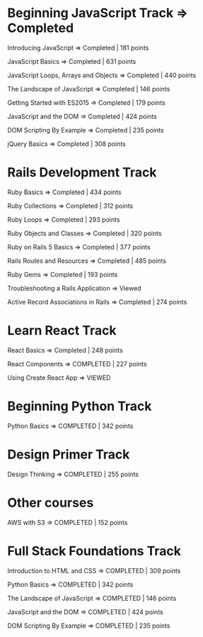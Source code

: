 # Beginning JavaScript Track => Completed

Introducing JavaScript => Completed | 181 points

JavaScript Basics => Completed | 631 points

JavaScript Loops, Arrays and Objects => Completed | 440 points

The Landscape of JavaScript => Completed | 146 points

Getting Started with ES2015 => Completed | 179 points

JavaScript and the DOM => Completed | 424 points

DOM Scripting By Example => Completed | 235 points

jQuery Basics => Completed | 308 points

# Rails Development Track

Ruby Basics => Completed | 434 points

Ruby Collections => Completed | 312 points

Ruby Loops => Completed | 293 points

Ruby Objects and Classes => Completed | 320 points

Ruby on Rails 5 Basics => Completed | 377 points                                                                         

Rails Routes and Resources => Completed | 485 points

Ruby Gems => Completed | 193 points

Troubleshooting a Rails Application => Viewed

Active Record Associations in Rails => Completed | 274 points

# Learn React Track

React Basics => Completed | 248 points

React Components => COMPLETED | 227 points

Using Create React App => VIEWED

# Beginning Python Track 

Python Basics => COMPLETED | 342 points

# Design Primer Track

Design Thinking => COMPLETED | 255 points

# Other courses 

AWS with S3 => COMPLETED | 152 points

# Full Stack Foundations Track

Introduction to HTML and CSS => COMPLETED | 309 points

Python Basics => COMPLETED | 342 points

The Landscape of JavaScript => COMPLETED | 146 points

JavaScript and the DOM => COMPLETED | 424 points

DOM Scripting By Example => COMPLETED | 235 points


